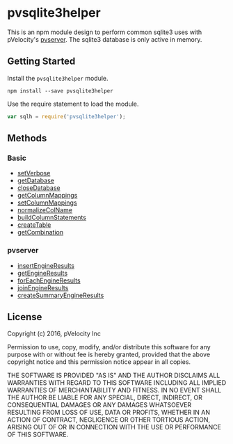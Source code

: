 # pvsqlite3helper

This is an npm module design to perform common sqlite3 uses with pVelocity's [pvserver](https://github.com/pVelocity/pvserver). The sqlite3 database is only active in memory.

## Getting Started

Install the ``pvsqlite3helper`` module.

    npm install --save pvsqlite3helper

Use the require statement to load the module.

```js
var sqlh = require('pvsqlite3helper');
```

## Methods

### Basic
- [setVerbose](docs/basic/setVerbose.md)
- [getDatabase](docs/basic/getDatabase.md)
- [closeDatabase](docs/basic/closeDatabase.md)
- [getColumnMappings](docs/basic/getColumnMappings.md)
- [setColumnMappings](docs/basic/setColumnMappings.md)
- [normalizeColName](docs/basic/normalizeColName.md)
- [buildColumnStatements](docs/basic/buildColumnStatements.md)
- [createTable](docs/basic/createTable.md)
- [getCombination](docs/basic/getCombination.md)

### pvserver
- [insertEngineResults](docs/pvserver/insertEngineResults.md)
- [getEngineResults](docs/pvserver/getEngineResults.md)
- [forEachEngineResults](docs/pvserver/forEachEngineResults.md)
- [joinEngineResults](docs/pvserver/joinEngineResults.md)
- [createSummaryEngineResults](docs/pvserver/createSummaryEngineResults.md)

## License

Copyright (c) 2016, pVelocity Inc

Permission to use, copy, modify, and/or distribute this software for any
purpose with or without fee is hereby granted, provided that the above
copyright notice and this permission notice appear in all copies.

THE SOFTWARE IS PROVIDED "AS IS" AND THE AUTHOR DISCLAIMS ALL WARRANTIES
WITH REGARD TO THIS SOFTWARE INCLUDING ALL IMPLIED WARRANTIES OF
MERCHANTABILITY AND FITNESS. IN NO EVENT SHALL THE AUTHOR BE LIABLE FOR
ANY SPECIAL, DIRECT, INDIRECT, OR CONSEQUENTIAL DAMAGES OR ANY DAMAGES
WHATSOEVER RESULTING FROM LOSS OF USE, DATA OR PROFITS, WHETHER IN AN
ACTION OF CONTRACT, NEGLIGENCE OR OTHER TORTIOUS ACTION, ARISING OUT OF
OR IN CONNECTION WITH THE USE OR PERFORMANCE OF THIS SOFTWARE.